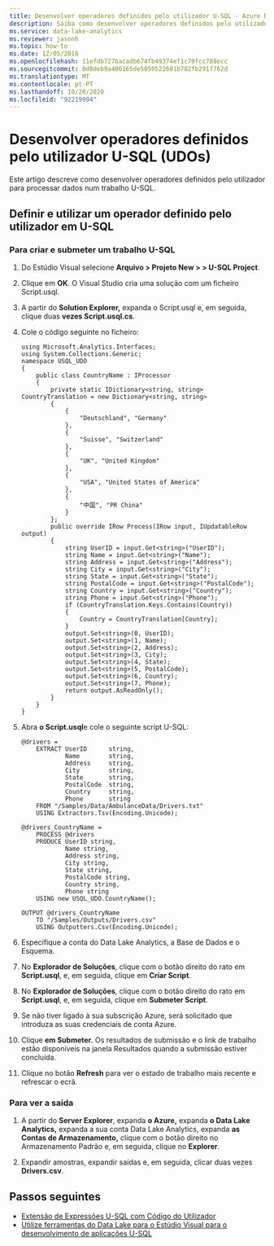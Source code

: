```yaml
---
title: Desenvolver operadores definidos pelo utilizador U-SQL - Azure Data Lake Analytics
description: Saiba como desenvolver operadores definidos pelo utilizador para serem usados e reutilizados em trabalhos Azure Data Lake Analytics.
ms.service: data-lake-analytics
ms.reviewer: jasonh
ms.topic: how-to
ms.date: 12/05/2016
ms.openlocfilehash: 11efdb727bacadb674fb49374ef1c70fcc788ecc
ms.sourcegitcommit: 8d8deb9a406165de5050522681b782fb2917762d
ms.translationtype: MT
ms.contentlocale: pt-PT
ms.lasthandoff: 10/20/2020
ms.locfileid: "92219994"
---
```

# <a name="develop-u-sql-user-defined-operators-udos"></a>Desenvolver operadores definidos pelo utilizador U-SQL (UDOs)
Este artigo descreve como desenvolver operadores definidos pelo utilizador para processar dados num trabalho U-SQL.

## <a name="define-and-use-a-user-defined-operator-in-u-sql"></a>Definir e utilizar um operador definido pelo utilizador em U-SQL

### <a name="to-create-and-submit-a-u-sql-job"></a>Para criar e submeter um trabalho U-SQL

1. Do Estúdio Visual selecione **Arquivo > Projeto New > > U-SQL Project**.
2. Clique em **OK**. O Visual Studio cria uma solução com um ficheiro Script.usql.
3. A partir do **Solution Explorer,** expanda o Script.usql e, em seguida, clique duas **vezes Script.usql.cs**.
4. Cole o código seguinte no ficheiro:

   ```usql
   using Microsoft.Analytics.Interfaces;
   using System.Collections.Generic;
   namespace USQL_UDO
   {
       public class CountryName : IProcessor
       {
           private static IDictionary<string, string> CountryTranslation = new Dictionary<string, string>
           {
               {
                   "Deutschland", "Germany"
               },
               {
                   "Suisse", "Switzerland"
               },
               {
                   "UK", "United Kingdom"
               },
               {
                   "USA", "United States of America"
               },
               {
                   "中国", "PR China"
               }
           };
           public override IRow Process(IRow input, IUpdatableRow output)
           {
               string UserID = input.Get<string>("UserID");
               string Name = input.Get<string>("Name");
               string Address = input.Get<string>("Address");
               string City = input.Get<string>("City");
               string State = input.Get<string>("State");
               string PostalCode = input.Get<string>("PostalCode");
               string Country = input.Get<string>("Country");
               string Phone = input.Get<string>("Phone");
               if (CountryTranslation.Keys.Contains(Country))
               {
                   Country = CountryTranslation[Country];
               }
               output.Set<string>(0, UserID);
               output.Set<string>(1, Name);
               output.Set<string>(2, Address);
               output.Set<string>(3, City);
               output.Set<string>(4, State);
               output.Set<string>(5, PostalCode);
               output.Set<string>(6, Country);
               output.Set<string>(7, Phone);
               return output.AsReadOnly();
           }
       }
   }
   ```

5. Abra **o Script.usql**e cole o seguinte script U-SQL:

   ```usql
   @drivers =
       EXTRACT UserID      string,
               Name        string,
               Address     string,
               City        string,
               State       string,
               PostalCode  string,
               Country     string,
               Phone       string
       FROM "/Samples/Data/AmbulanceData/Drivers.txt"
       USING Extractors.Tsv(Encoding.Unicode);

   @drivers_CountryName =
       PROCESS @drivers
       PRODUCE UserID string,
               Name string,
               Address string,
               City string,
               State string,
               PostalCode string,
               Country string,
               Phone string
       USING new USQL_UDO.CountryName();

   OUTPUT @drivers_CountryName
       TO "/Samples/Outputs/Drivers.csv"
       USING Outputters.Csv(Encoding.Unicode);
   ```

6. Especifique a conta do Data Lake Analytics, a Base de Dados e o Esquema.
7. No **Explorador de Soluções**, clique com o botão direito do rato em **Script.usql**, e, em seguida, clique em **Criar Script**.
8. No **Explorador de Soluções**, clique com o botão direito do rato em **Script.usql**, e, em seguida, clique em **Submeter Script**.
9. Se não tiver ligado à sua subscrição Azure, será solicitado que introduza as suas credenciais de conta Azure.
10. Clique **em Submeter.** Os resultados de submissão e o link de trabalho estão disponíveis na janela Resultados quando a submissão estiver concluída.
11. Clique no botão **Refresh** para ver o estado de trabalho mais recente e refrescar o ecrã.

### <a name="to-see-the-output"></a>Para ver a saída

1. A partir do **Server Explorer**, expanda **o Azure,** expanda **o Data Lake Analytics,** expanda a sua conta Data Lake Analytics, expanda **as Contas de Armazenamento,** clique com o botão direito no Armazenamento Padrão e, em seguida, clique no **Explorer**.

2. Expandir amostras, expandir saídas e, em seguida, clicar duas vezes **Drivers.csv**.

## <a name="next-steps"></a>Passos seguintes

* [Extensão de Expressões U-SQL com Código do Utilizador](/u-sql/concepts/extending-u-sql-expressions-with-user-code)
* [Utilize ferramentas do Data Lake para o Estúdio Visual para o desenvolvimento de aplicações U-SQL](data-lake-analytics-data-lake-tools-get-started.md)
